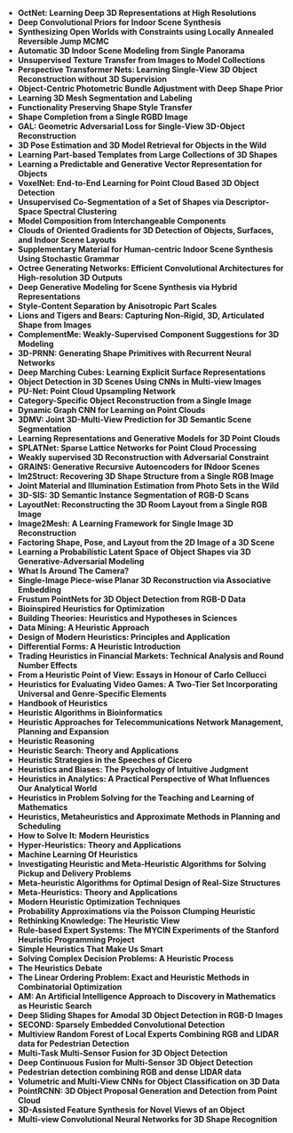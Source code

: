 <ul>
  
 <li><b><a target="_blank" href="https://github.com/manjunath5496/Heuristics-Books/blob/master/heu(1).pdf" style="text-decoration:none;"> OctNet: Learning Deep 3D Representations at High Resolutions</a></b></li>
  
<li><b><a target="_blank" href="https://github.com/manjunath5496/Heuristics-Books/blob/master/heu(2).pdf" style="text-decoration:none;">Deep Convolutional Priors for Indoor Scene Synthesis</a></b></li>

<li><b><a target="_blank" href="https://github.com/manjunath5496/Heuristics-Books/blob/master/heu(3).pdf" style="text-decoration:none;">Synthesizing Open Worlds with Constraints using Locally Annealed Reversible Jump MCMC</a></b></li>                         
  <li><b><a target="_blank" href="https://github.com/manjunath5496/Heuristics-Books/blob/master/heu(4).pdf" style="text-decoration:none;">Automatic 3D Indoor Scene Modeling from Single Panorama</a></b></li>  
     <li><b><a target="_blank" href="https://github.com/manjunath5496/Heuristics-Books/blob/master/heu(5).pdf" style="text-decoration:none;">Unsupervised Texture Transfer from Images to Model Collections</a></b></li>  
   <li><b><a target="_blank" href="https://github.com/manjunath5496/Heuristics-Books/blob/master/heu(6).pdf" style="text-decoration:none;">Perspective Transformer Nets: Learning Single-View 3D Object Reconstruction without 3D Supervision</a></b></li>  
                                             

 <li><b><a target="_blank" href="https://github.com/manjunath5496/Heuristics-Books/blob/master/heu(7).pdf" style="text-decoration:none;">Object-Centric Photometric Bundle Adjustment with Deep Shape Prior</a></b></li>
 
 
<li><b><a target="_blank" href="https://github.com/manjunath5496/Heuristics-Books/blob/master/heu(8).pdf" style="text-decoration:none;"> Learning 3D Mesh Segmentation and Labeling</a></b></li>
  
<li><b><a target="_blank" href="https://github.com/manjunath5496/Heuristics-Books/blob/master/heu(9).pdf" style="text-decoration:none;">Functionality Preserving Shape Style Transfer</a></b></li>

<li><b><a target="_blank" href="https://github.com/manjunath5496/Heuristics-Books/blob/master/heu(10).pdf" style="text-decoration:none;">Shape Completion from a Single RGBD Image</a></b></li>                         
  <li><b><a target="_blank" href="https://github.com/manjunath5496/Heuristics-Books/blob/master/heu(11).pdf" style="text-decoration:none;">GAL: Geometric Adversarial Loss for Single-View 3D-Object Reconstruction</a></b></li>  
     <li><b><a target="_blank" href="https://github.com/manjunath5496/Heuristics-Books/blob/master/heu(12).pdf" style="text-decoration:none;">3D Pose Estimation and 3D Model Retrieval for Objects in the Wild</a></b></li>  
   <li><b><a target="_blank" href="https://github.com/manjunath5496/Heuristics-Books/blob/master/heu(13).pdf" style="text-decoration:none;">Learning Part-based Templates from Large Collections of 3D Shapes</a></b></li>  
                                             

 <li><b><a target="_blank" href="https://github.com/manjunath5496/Heuristics-Books/blob/master/heu(14).pdf" style="text-decoration:none;">Learning a Predictable and Generative Vector Representation for Objects</a></b></li>
 
  <li><b><a target="_blank" href="https://github.com/manjunath5496/Heuristics-Books/blob/master/heu(15).pdf" style="text-decoration:none;">VoxelNet: End-to-End Learning for Point Cloud Based 3D Object Detection</a></b></li>                         
  <li><b><a target="_blank" href="https://github.com/manjunath5496/Heuristics-Books/blob/master/heu(16).pdf" style="text-decoration:none;">Unsupervised Co-Segmentation of a Set of Shapes via Descriptor-Space Spectral Clustering</a></b></li>  
     <li><b><a target="_blank" href="https://github.com/manjunath5496/Heuristics-Books/blob/master/heu(17).pdf" style="text-decoration:none;">Model Composition from Interchangeable Components</a></b></li>  
   <li><b><a target="_blank" href="https://github.com/manjunath5496/Heuristics-Books/blob/master/heu(18).pdf" style="text-decoration:none;">Clouds of Oriented Gradients for 3D Detection of Objects, Surfaces, and Indoor Scene Layouts</a></b></li>  
                                             

 <li><b><a target="_blank" href="https://github.com/manjunath5496/Heuristics-Books/blob/master/heu(19).pdf" style="text-decoration:none;">Supplementary Material for Human-centric Indoor Scene Synthesis Using Stochastic Grammar</a></b></li>
 
  
   <li><b><a target="_blank" href="https://github.com/manjunath5496/Heuristics-Books/blob/master/heu(20).pdf" style="text-decoration:none;">Octree Generating Networks: Efficient Convolutional Architectures for High-resolution 3D Outputs</a></b></li>  
   <li><b><a target="_blank" href="https://github.com/manjunath5496/Heuristics-Books/blob/master/heu(21).pdf" style="text-decoration:none;">Deep Generative Modeling for Scene Synthesis via Hybrid Representations</a></b></li>  
                                             

 <li><b><a target="_blank" href="https://github.com/manjunath5496/Heuristics-Books/blob/master/heu(22).pdf" style="text-decoration:none;">Style-Content Separation by Anisotropic Part Scales</a></b></li>
 
  <li><b><a target="_blank" href="https://github.com/manjunath5496/Heuristics-Books/blob/master/heu(23).pdf" style="text-decoration:none;">Lions and Tigers and Bears: Capturing Non-Rigid, 3D, Articulated Shape from Images</a></b></li>
 
 

 <li><b><a target="_blank" href="https://github.com/manjunath5496/Heuristics-Books/blob/master/heu(24).pdf" style="text-decoration:none;">ComplementMe: Weakly-Supervised Component Suggestions for 3D Modeling</a></b></li>
 
  <li><b><a target="_blank" href="https://github.com/manjunath5496/Heuristics-Books/blob/master/heu(25).pdf" style="text-decoration:none;">3D-PRNN: Generating Shape Primitives with Recurrent Neural Networks</a></b></li>                         
  <li><b><a target="_blank" href="https://github.com/manjunath5496/Heuristics-Books/blob/master/heu(26).pdf" style="text-decoration:none;">Deep Marching Cubes: Learning Explicit Surface Representations</a></b></li>  
     <li><b><a target="_blank" href="https://github.com/manjunath5496/Heuristics-Books/blob/master/heu(27).pdf" style="text-decoration:none;">Object Detection in 3D Scenes Using CNNs in Multi-view Images</a></b></li>  
   <li><b><a target="_blank" href="https://github.com/manjunath5496/Heuristics-Books/blob/master/heu(28).pdf" style="text-decoration:none;">PU-Net: Point Cloud Upsampling Network</a></b></li>  
                                             

 <li><b><a target="_blank" href="https://github.com/manjunath5496/Heuristics-Books/blob/master/heu(29).pdf" style="text-decoration:none;">Category-Specific Object Reconstruction from a Single Image</a></b></li>
 
  
   <li><b><a target="_blank" href="https://github.com/manjunath5496/Heuristics-Books/blob/master/heu(30).pdf" style="text-decoration:none;">Dynamic Graph CNN for Learning on Point Clouds</a></b></li>  
   <li><b><a target="_blank" href="https://github.com/manjunath5496/Heuristics-Books/blob/master/heu(31).pdf" style="text-decoration:none;">3DMV: Joint 3D-Multi-View Prediction for 3D Semantic Scene Segmentation</a></b></li>  
                                             

 <li><b><a target="_blank" href="https://github.com/manjunath5496/Heuristics-Books/blob/master/heu(32).pdf" style="text-decoration:none;">Learning Representations and Generative Models for 3D Point Clouds</a></b></li>
 
  <li><b><a target="_blank" href="https://github.com/manjunath5496/Heuristics-Books/blob/master/heu(33).pdf" style="text-decoration:none;">SPLATNet: Sparse Lattice Networks for Point Cloud Processing</a></b></li>
 
   <li><b><a target="_blank" href="https://github.com/manjunath5496/Heuristics-Books/blob/master/heu(34).pdf" style="text-decoration:none;">Weakly supervised 3D Reconstruction with Adversarial Constraint</a></b></li>  
   <li><b><a target="_blank" href="https://github.com/manjunath5496/Heuristics-Books/blob/master/heu(35).pdf" style="text-decoration:none;">GRAINS: Generative Recursive Autoencoders for INdoor Scenes</a></b></li>  
                                             

 <li><b><a target="_blank" href="https://github.com/manjunath5496/Heuristics-Books/blob/master/heu(36).pdf" style="text-decoration:none;">Im2Struct: Recovering 3D Shape Structure from a Single RGB Image</a></b></li>
 
  <li><b><a target="_blank" href="https://github.com/manjunath5496/Heuristics-Books/blob/master/heu(37).pdf" style="text-decoration:none;">Joint Material and Illumination Estimation from Photo Sets in the Wild</a></b></li>
 
  <li><b><a target="_blank" href="https://github.com/manjunath5496/Heuristics-Books/blob/master/heu(38).pdf" style="text-decoration:none;">3D-SIS: 3D Semantic Instance Segmentation of RGB-D Scans</a></b></li>
 
  <li><b><a target="_blank" href="https://github.com/manjunath5496/Heuristics-Books/blob/master/heu(39).pdf" style="text-decoration:none;">LayoutNet: Reconstructing the 3D Room Layout from a Single RGB Image</a></b></li>
 
   <li><b><a target="_blank" href="https://github.com/manjunath5496/Heuristics-Books/blob/master/heu(40).pdf" style="text-decoration:none;">Image2Mesh: A Learning Framework for Single Image 3D Reconstruction</a></b></li>  
   <li><b><a target="_blank" href="https://github.com/manjunath5496/Heuristics-Books/blob/master/heu(41).pdf" style="text-decoration:none;">Factoring Shape, Pose, and Layout from the 2D Image of a 3D Scene</a></b></li>  
                                             

 <li><b><a target="_blank" href="https://github.com/manjunath5496/Heuristics-Books/blob/master/heu(42).pdf" style="text-decoration:none;">Learning a Probabilistic Latent Space of Object Shapes via 3D Generative-Adversarial Modeling</a></b></li>
 
  <li><b><a target="_blank" href="https://github.com/manjunath5496/Heuristics-Books/blob/master/heu(43).pdf" style="text-decoration:none;">What Is Around The Camera?</a></b></li>
 
  <li><b><a target="_blank" href="https://github.com/manjunath5496/Heuristics-Books/blob/master/heu(44).pdf" style="text-decoration:none;">Single-Image Piece-wise Planar 3D Reconstruction via Associative Embedding</a></b></li>
 
 <li><b><a target="_blank" href="https://github.com/manjunath5496/Heuristics-Books/blob/master/heu(45).pdf" style="text-decoration:none;"> Frustum PointNets for 3D Object Detection from RGB-D Data</a></b></li>
  
<li><b><a target="_blank" href="https://github.com/manjunath5496/Heuristics-Books/blob/master/heu(2).pdf" style="text-decoration:none;">Bioinspired Heuristics for Optimization</a></b></li>

<li><b><a target="_blank" href="https://github.com/manjunath5496/Heuristics-Books/blob/master/heu(3).pdf" style="text-decoration:none;">Building Theories: Heuristics and Hypotheses in Sciences</a></b></li>                         
  <li><b><a target="_blank" href="https://github.com/manjunath5496/Heuristics-Books/blob/master/heu(4).pdf" style="text-decoration:none;">Data Mining: A Heuristic Approach</a></b></li>  
     <li><b><a target="_blank" href="https://github.com/manjunath5496/Heuristics-Books/blob/master/heu(5).pdf" style="text-decoration:none;">Design of Modern Heuristics: Principles and Application</a></b></li>  
   <li><b><a target="_blank" href="https://github.com/manjunath5496/Heuristics-Books/blob/master/heu(6).pdf" style="text-decoration:none;">Differential Forms: A Heuristic Introduction</a></b></li>  
                                             

 <li><b><a target="_blank" href="https://github.com/manjunath5496/Heuristics-Books/blob/master/heu(7).pdf" style="text-decoration:none;">Trading Heuristics in Financial Markets: Technical Analysis and Round Number Effects</a></b></li>
 
 
<li><b><a target="_blank" href="https://github.com/manjunath5496/Heuristics-Books/blob/master/heu(8).pdf" style="text-decoration:none;"> From a Heuristic Point of View: Essays in Honour of Carlo Cellucci</a></b></li>
  
<li><b><a target="_blank" href="https://github.com/manjunath5496/Heuristics-Books/blob/master/heu(9).pdf" style="text-decoration:none;">Heuristics for Evaluating Video Games: A Two-Tier Set Incorporating Universal and Genre-Specific Elements</a></b></li>

<li><b><a target="_blank" href="https://github.com/manjunath5496/Heuristics-Books/blob/master/heu(10).pdf" style="text-decoration:none;">Handbook of Heuristics</a></b></li>                         
  <li><b><a target="_blank" href="https://github.com/manjunath5496/Heuristics-Books/blob/master/heu(11).pdf" style="text-decoration:none;">Heuristic Algorithms in Bioinformatics</a></b></li>  
     <li><b><a target="_blank" href="https://github.com/manjunath5496/Heuristics-Books/blob/master/heu(12).pdf" style="text-decoration:none;">Heuristic Approaches for Telecommunications Network Management, Planning and Expansion</a></b></li>  
   <li><b><a target="_blank" href="https://github.com/manjunath5496/Heuristics-Books/blob/master/heu(13).pdf" style="text-decoration:none;">Heuristic Reasoning</a></b></li>  
                                             

 <li><b><a target="_blank" href="https://github.com/manjunath5496/Heuristics-Books/blob/master/heu(14).pdf" style="text-decoration:none;">Heuristic Search: Theory and Applications</a></b></li>
 
  <li><b><a target="_blank" href="https://github.com/manjunath5496/Heuristics-Books/blob/master/heu(15).pdf" style="text-decoration:none;">Heuristic Strategies in the Speeches of Cicero</a></b></li>                         
  <li><b><a target="_blank" href="https://github.com/manjunath5496/Heuristics-Books/blob/master/heu(16).pdf" style="text-decoration:none;">Heuristics and Biases: The Psychology of Intuitive Judgment</a></b></li>  
     <li><b><a target="_blank" href="https://github.com/manjunath5496/Heuristics-Books/blob/master/heu(17).pdf" style="text-decoration:none;">Heuristics in Analytics: A Practical Perspective of What Influences Our Analytical World</a></b></li>  
   <li><b><a target="_blank" href="https://github.com/manjunath5496/Heuristics-Books/blob/master/heu(18).pdf" style="text-decoration:none;">Heuristics in Problem Solving for the Teaching and Learning of Mathematics</a></b></li>  
                                             

 <li><b><a target="_blank" href="https://github.com/manjunath5496/Heuristics-Books/blob/master/heu(19).pdf" style="text-decoration:none;">Heuristics, Metaheuristics and Approximate Methods in Planning and Scheduling</a></b></li>
 
  
   <li><b><a target="_blank" href="https://github.com/manjunath5496/Heuristics-Books/blob/master/heu(20).pdf" style="text-decoration:none;">How to Solve It: Modern Heuristics</a></b></li>  
   <li><b><a target="_blank" href="https://github.com/manjunath5496/Heuristics-Books/blob/master/heu(21).pdf" style="text-decoration:none;">Hyper-Heuristics: Theory and Applications</a></b></li>  
                                             

 <li><b><a target="_blank" href="https://github.com/manjunath5496/Heuristics-Books/blob/master/heu(22).pdf" style="text-decoration:none;">Machine Learning Of Heuristics</a></b></li>
 
  <li><b><a target="_blank" href="https://github.com/manjunath5496/Heuristics-Books/blob/master/heu(23).pdf" style="text-decoration:none;">Investigating Heuristic and Meta-Heuristic Algorithms for Solving Pickup and Delivery Problems</a></b></li>
 
 

 <li><b><a target="_blank" href="https://github.com/manjunath5496/Heuristics-Books/blob/master/heu(24).pdf" style="text-decoration:none;">Meta-heuristic Algorithms for Optimal Design of Real-Size Structures</a></b></li>
 
  <li><b><a target="_blank" href="https://github.com/manjunath5496/Heuristics-Books/blob/master/heu(25).pdf" style="text-decoration:none;">Meta-Heuristics: Theory and Applications</a></b></li>                         
  <li><b><a target="_blank" href="https://github.com/manjunath5496/Heuristics-Books/blob/master/heu(26).pdf" style="text-decoration:none;">Modern Heuristic Optimization Techniques</a></b></li>  
     <li><b><a target="_blank" href="https://github.com/manjunath5496/Heuristics-Books/blob/master/heu(27).pdf" style="text-decoration:none;">Probability Approximations via the Poisson Clumping Heuristic</a></b></li>  
   <li><b><a target="_blank" href="https://github.com/manjunath5496/Heuristics-Books/blob/master/heu(28).pdf" style="text-decoration:none;">Rethinking Knowledge: The Heuristic View</a></b></li>  
                                             

 <li><b><a target="_blank" href="https://github.com/manjunath5496/Heuristics-Books/blob/master/heu(29).pdf" style="text-decoration:none;">Rule-based Expert Systems: The MYCIN Experiments of the Stanford Heuristic Programming Project</a></b></li>
 
  
   <li><b><a target="_blank" href="https://github.com/manjunath5496/Heuristics-Books/blob/master/heu(30).pdf" style="text-decoration:none;">Simple Heuristics That Make Us Smart</a></b></li>  
   <li><b><a target="_blank" href="https://github.com/manjunath5496/Heuristics-Books/blob/master/heu(31).pdf" style="text-decoration:none;">Solving Complex Decision Problems: A Heuristic Process</a></b></li>  
                                             

 <li><b><a target="_blank" href="https://github.com/manjunath5496/Heuristics-Books/blob/master/heu(32).pdf" style="text-decoration:none;">The Heuristics Debate</a></b></li>
 
  <li><b><a target="_blank" href="https://github.com/manjunath5496/Heuristics-Books/blob/master/heu(33).pdf" style="text-decoration:none;">The Linear Ordering Problem: Exact and Heuristic Methods in Combinatorial Optimization</a></b></li>
 
   <li><b><a target="_blank" href="https://github.com/manjunath5496/Heuristics-Books/blob/master/heu(34).pdf" style="text-decoration:none;">AM: An Artificial Intelligence Approach to Discovery in Mathematics as Heuristic Search</a></b></li>  
   <li><b><a target="_blank" href="https://github.com/manjunath5496/Heuristics-Books/blob/master/heu(35).pdf" style="text-decoration:none;">Deep Sliding Shapes for Amodal 3D Object Detection in RGB-D Images</a></b></li>  
                                             

 <li><b><a target="_blank" href="https://github.com/manjunath5496/Heuristics-Books/blob/master/heu(36).pdf" style="text-decoration:none;">SECOND: Sparsely Embedded Convolutional Detection</a></b></li>
 
  <li><b><a target="_blank" href="https://github.com/manjunath5496/Heuristics-Books/blob/master/heu(37).pdf" style="text-decoration:none;">Multiview Random Forest of Local Experts Combining RGB and LIDAR data for Pedestrian Detection</a></b></li>
 
  <li><b><a target="_blank" href="https://github.com/manjunath5496/Heuristics-Books/blob/master/heu(38).pdf" style="text-decoration:none;">Multi-Task Multi-Sensor Fusion for 3D Object Detection</a></b></li>
 
  <li><b><a target="_blank" href="https://github.com/manjunath5496/Heuristics-Books/blob/master/heu(39).pdf" style="text-decoration:none;">Deep Continuous Fusion for Multi-Sensor 3D Object Detection</a></b></li>
 
   <li><b><a target="_blank" href="https://github.com/manjunath5496/Heuristics-Books/blob/master/heu(40).pdf" style="text-decoration:none;">Pedestrian detection combining RGB and dense LIDAR data</a></b></li>  
   <li><b><a target="_blank" href="https://github.com/manjunath5496/Heuristics-Books/blob/master/heu(41).pdf" style="text-decoration:none;">Volumetric and Multi-View CNNs for Object Classification on 3D Data</a></b></li>  
                                             

 <li><b><a target="_blank" href="https://github.com/manjunath5496/Heuristics-Books/blob/master/heu(42).pdf" style="text-decoration:none;">PointRCNN: 3D Object Proposal Generation and Detection from Point Cloud</a></b></li>
 
  <li><b><a target="_blank" href="https://github.com/manjunath5496/Heuristics-Books/blob/master/heu(43).pdf" style="text-decoration:none;">3D-Assisted Feature Synthesis for Novel Views of an Object</a></b></li>
 
  <li><b><a target="_blank" href="https://github.com/manjunath5496/Heuristics-Books/blob/master/heu(44).pdf" style="text-decoration:none;">Multi-view Convolutional Neural Networks for 3D Shape Recognition</a></b></li>
 
 
 
  
 
 
 
  
 
 
 
 
 
 
 
 
 
 </ul>
